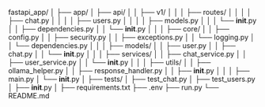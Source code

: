fastapi_app/
│
├── app/
│   ├── api/
│   │   ├── v1/
│   │   │   ├── routes/
│   │   │   │   ├── chat.py
│   │   │   │   ├── users.py
│   │   │   │   ├── models.py
│   │   │   └── __init__.py
│   │   ├── dependencies.py
│   │   └── __init__.py
│   │
│   ├── core/
│   │   ├── config.py
│   │   ├── security.py
│   │   ├── exceptions.py
│   │   └── logging.py
│   │   └── dependencies.py
│   │
│   ├── models/
│   │   ├── user.py
│   │   ├── chat.py
│   │   └── __init__.py
│   │
│   ├── services/
│   │   ├── chat_service.py
│   │   ├── user_service.py
│   │   └── __init__.py
│   │
│   ├── utils/
│   │   ├── ollama_helper.py
│   │   ├── response_handler.py
│   │   ├── __init__.py
│   │
│   ├── main.py
│   └── __init__.py
│
├── tests/
│   ├── test_chat.py
│   ├── test_users.py
│   ├── __init__.py
│
├── requirements.txt
├── .env
├── run.py
└── README.md
